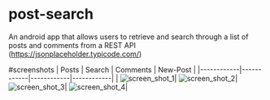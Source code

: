 # post-search
An android app that allows users to retrieve and search through a list of posts and comments from a REST API (https://jsonplaceholder.typicode.com/)

#screenshots
| Posts      | Search     | Comments   | New-Post   |
|------------|------------|------------|------------|
| ![screen_shot_1](Screenshot_posts)| ![screen_shot_2](Screenshot_search)| ![screen_shot_3](Screenshot_comments)| ![screen_shot_4](Screenshot_new-post)|
